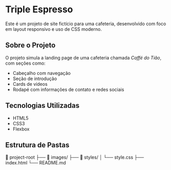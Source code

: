 # Triple Espresso

Este é um projeto de site fictício para uma cafeteria, desenvolvido com foco em layout responsivo e uso de CSS moderno.

## Sobre o Projeto

O projeto simula a landing page de uma cafeteria chamada _Caffé do Tião_, com seções como:

- Cabeçalho com navegação
- Seção de introdução
- Cards de vídeos
- Rodapé com informações de contato e redes sociais

## Tecnologias Utilizadas

- HTML5
- CSS3
- Flexbox

## Estrutura de Pastas

📁 project-root
├── 📁 images/
├── 📁 styles/
│ └── style.css
├── index.html
└── README.md
